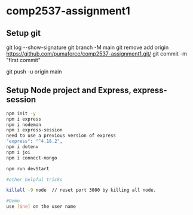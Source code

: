 # comp2537-assignment1
## Setup git

git log --show-signature
git branch -M main
git remove add origin https://github.com/pumaforce/comp2537-assignment1.git/
git commit -m "first commit"

git push -u origin main

## Setup Node project and Express, express-session

````bash
npm init -y
npm i express
npm i nodemon
npm i express-session 
need to use a previous version of express
"express": "^4.18.2",
npm i dotenv
npm i joi
npm i connect-mongo

npm run devStart

#other helpful tricks

killall -9 node  // reset port 3000 by killing all node.

#Demo
use [$ne] on the user name